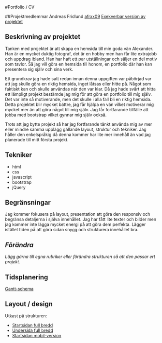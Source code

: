 #Portfolio / CV

##Projektmedlemmar
Andreas Fridlund [afrxx09](https://github.com/afrxx09)
[Exekverbar version av projektet](http://afrxx09.github.io/Projektet/index.html)

## Beskrivning av projektet
Tanken med projektet är att skapa en hemsida till min goda vän Alexander. Han är en mycket duktig fotograf, det är en hobby men han får lite extrajobb och uppdrag ibland.
Han har haft ett par utställningar och säljer en del motiv som tavlor. Så jag vill göra en hemsida till honom, en portfolio där han kan presentera sig själv och sina verk.

Ett grundkrav jag hade satt redan innan denna uppgiften var påbörjad var att jag skulle göra en riktig hemsida, inget låtsas eller hitte på. Något som faktiskt kan och skulle användas när den var klar.
Då jag hade svårt att hitta ett lämpligt projekt bestämde jag mig för att göra en portfolio till mig själv. Det var inte så motiverande, men det skulle i alla fall bli en riktig hemsida.
Detta projektet blir mycket bättre, jag får hjälpa en vän vilket motiverar mig mycket mer än att göra något till mig själv. Jag får fortfarande tillfälle att jobba med bootstrap vilket gynnar mig själv också.

Trots att jag bytte projekt så har jag fortfarande tänkt använda mig av mer eller mindre samma upplägg gällande layout, struktur och tekniker.
Jag håller den enkelspråkig då denna kommer har lite mer innehåll än vad jag planerade till mitt första projekt.

## Tekniker
* html
* css
* javascript
* bootstrap
* jQuery

## Begränsningar
Jag kommer fokusera på layout, presentation att göra den responsiv och begränsa detaljerna i själva innehållet.
Jag har fått lite texter och bilder men jag kommer inte lägga mycket energi på att göra dem perfekta. Lägger istället tiden på att göra sidan snygg och strukturera innehållet bra.

## *Förändra*
*Lägg gärna till egna rubriker eller förändra strukturen så att den passar ert projekt.*

## Tidsplanering
[Gantt-schema](https://docs.google.com/spreadsheet/ccc?key=0ArxauT4cLTx3dGdLem90RDdDd2E2Y3RwSWFvaDdTdHc&usp=sharing)

## Layout / design
Utkast på strukturen:
* [Startsidan full bredd](http://afrxx09.github.io/Projektet/doc/layout_startsida_full.png)
* [Undersida full bredd](http://afrxx09.github.io/Projektet/doc/layout_undersida_full.png)
* [Startsidan mobil-version](http://afrxx09.github.io/Projektet/doc/layout_startsida_mobil.png)